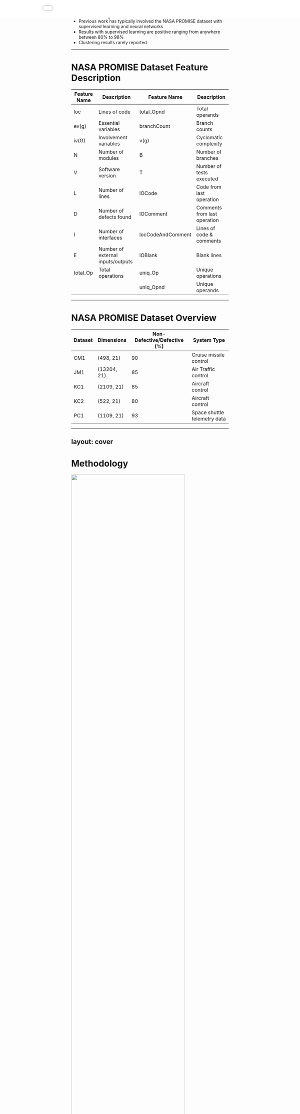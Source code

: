```yaml
---
theme: penguin
colorSchema: 'auto'
class: text-center
layout: intro
---
```


# Software Defect Prediction with AEW

Presenters: Bryan Portillo and Behzad Karimi

CSCI 550

---

# Software Defect Prediction

- Complex software projects require similarly large disparate coding departments 
- Debugging such projects is just as complex as producing it
- Automated bug detection critical 
- Previous work has typically involved the NASA PROMISE dataset with supervised learning and neural networks
- Results with supervised learning are positive ranging from anywhere between 80% to 98% 
- Clustering results rarely reported

---

#  NASA PROMISE Dataset Feature Description

<div style="font-size: 8px;">

| Feature Name    | Description                    | Feature Name       | Description                 |
|-----------------|--------------------------------|--------------------|-----------------------------|
| loc             | Lines of code                  | total_Opnd         | Total operands              |
| ev(g)           | Essential variables            | branchCount        | Branch counts               |
| iv(G)           | Involvement variables          | v(g)               | Cyclomatic complexity       |
| N               | Number of modules              | B                  | Number of branches          |
| V               | Software version               | T                  | Number of tests executed    |
| L               | Number of lines                | lOCode             | Code from last operation    |
| D               | Number of defects found        | lOComment          | Comments from last operation|
| I               | Number of interfaces           | locCodeAndComment  | Lines of code & comments    |
| E               | Number of external inputs/outputs| lOBlank           | Blank lines                 |
| total_Op        | Total operations               | uniq_Op            | Unique operations           |
|                 |                                | uniq_Opnd          | Unique operands             |
</div>

---

# NASA PROMISE Dataset Overview

| Dataset | Dimensions  | Non-Defective/Defective (%) | System Type                                                                 |
|---------|-------------|-----------------------------|-----------------------------------------------------------------------------|
| CM1     | (498, 21)   | 90                          | Cruise missile control                    |
| JM1     | (13204, 21) | 85                          | Air Traffic control                       |
| KC1     | (2109, 21)  | 85                          | Aircraft control                          |
| KC2     | (522, 21)   | 80                          | Aircraft control                          |
| PC1     | (1109, 21)  | 93                          | Space shuttle telemetry data              |

---
layout: cover
---
# Methodology

<img src="/modified_aew.jpg" style="width: 85%; height: 92%; margin:auto;">

---

<iframe src="/error_surface_cm1.html" width= '100%' height= '500px' style="border: none; position: absolute; top:0; left: 0; right: 0; bottom: 0; display: block; "></iframe>

---

# Results - CM1

| Model              | Parameters                      | Label Accuracy | Silhouette | Calinski-Harabasz | Davies-Bouldin | RAND  | FMs     |
|--------------------|---------------------------------|----------------|------------|-------------------|----------------|-------|---------|
| Gaussian Mixture   | ('tied', 'k-means++', 2)        | 0.7699         | 0.7156     | 1264.53           | 0.5074         | 0.645 | 0.7645  |
| Gaussian Mixture   | ('tied', 'random', 2)           | 0.5301         | 0.2557     | 69.63             | 2.336          | 0.606 | 0.7368  |
| Spectral           | ('kmeans', 'rbf', 2)            | 0.7747         | 0.7653     | 1854.58           | 0.3877         | 0.650 | 0.7681  |
| Spectral           | ('discretize', 'rbf', 2)        | 0.7578         | 0.7752     | 1997.79           | 0.4050         | 0.633 | 0.7541  |
| Kmeans             | ('lloyd', 2)                    | 0.6916         | 0.5788     | 1062.91           | 1.077          | 0.634 | 0.7565  |

---

# Results - JM1							

| Model              | Parameters                      | Label Accuracy | Silhouette | Calinski-Harabasz | Davies-Bouldin | RAND  | FMs     |
|--------------------|---------------------------------|----------------|------------|-------------------|----------------|-------|---------|
| Gaussian Mixture   | ('tied', 'k-means++', 2)        | 0.8406         | 9.145e-05  | 0.9680            | 1.734          | 0.732 | 0.8555  |
| Gaussian Mixture   | ('tied', 'random', 2)           | 0.4957         | 7.933e-06  | 1.1047            | 109.318        | 0.500 | 0.6051  |
| Spectral           | ('kmeans', 'rbf', 2)            | 0.8035         | 0.0029     | 36.5001           | 11.359         | 0.686 | 0.8147  |
| Spectral           | ('discretize', 'rbf', 2)        | 0.7904         | 0.0025     | 33.0358           | 11.380         | 0.676 | 0.8026  |
| Kmeans             | ('lloyd', 2)                    | 0.5914         | 0.0026     | 34.1456           | 73.604         | 0.546 | 0.6629  |

---

# Results - KC1

| Model              | Parameters                      | Label Accuracy | Silhouette | Calinski-Harabasz | Davies-Bouldin | RAND  | FMs     |
|--------------------|---------------------------------|----------------|------------|-------------------|----------------|-------|---------|
| Gaussian Mixture   | ('tied', 'k-means++', 2)        | 0.8481         | 0.9309     | 4913.37           | 0.3724         | 0.742 | 0.8548  |
| Gaussian Mixture   | ('tied', 'random', 2)           | 0.8427         | 0.8607     | 384.84            | 0.8463         | 0.735 | 0.8530  |
| Spectral           | ('kmeans', 'rbf', 2)            | 0.8483         | 0.9724     | 29927.28          | 0.1437         | 0.742 | 0.8515  |
| Spectral           | ('discretize', 'rbf', 2)        | 0.8486         | 0.9730     | 32100.20          | 0.1479         | 0.743 | 0.8517  |
| Kmeans             | ('lloyd', 2)                    | 0.8491         | 0.9733     | 33510.61          | 0.1629         | 0.744 | 0.8519  |

---

# Results - KC2

| Model              | Parameters                      | Label Accuracy | Silhouette | Calinski-Harabasz | Davies-Bouldin | RAND  | FMs     |
|--------------------|---------------------------------|----------------|------------|-------------------|----------------|-------|---------|
| Gaussian Mixture   | ('tied', 'k-means++', 2)        | 0.6464         | 0.8008     | 13196.02          | 0.2990         | 0.577 | 0.6732  |
| Gaussian Mixture   | ('tied', 'random', 2)           | 0.7238         | 0.3630     | 191.13            | 1.4323         | 0.634 | 0.7561  |
| Spectral           | ('kmeans', 'rbf', 2)            | 0.6352         | 0.9543     | 22594.76          | 0.0707         | 0.567 | 0.6475  |
| Spectral           | ('discretize', 'rbf', 2)        | 0.6345         | 0.9545     | 22668.26          | 0.0713         | 0.566 | 0.6469  |
| Kmeans             | ('lloyd', 2)                    | 0.5885         | 0.9545     | 22668.26          | 0.0713         | 0.566 | 0.6469  |

---

# Results - PC1

| Model              | Parameters                      | Label Accuracy | Silhouette | Calinski-Harabasz | Davies-Bouldin | RAND  | FMs     |
|--------------------|---------------------------------|----------------|------------|-------------------|----------------|-------|---------|
| Gaussian Mixture   | ('tied', 'k-means++', 2)        | 0.3823         | 0.2507     | 411.16            | 1.643          | 0.587 | 0.7244  |
| Gaussian Mixture   | ('tied', 'random', 2)           | 0.4905         | 0.2713     | 415.19            | 1.553          | 0.511 | 0.6700  |
| Spectral           | ('kmeans', 'rbf', 2)            | 0.4885         | 0.3351     | 597.23            | 1.377          | 0.503 | 0.6624  |
| Spectral           | ('discretize', 'rbf', 2)        | 0.4970         | 0.3354     | 599.31            | 1.381          | 0.500 | 0.6601  |
| Kmeans             | ('lloyd', 2)                    | 0.5161         | 0.3368     | 601.16            | 1.377          | 0.500 | 0.6602  |

---

<img src="/kc2.jpg" style="width: 70%; height: 70%; margin: auto; object-fit: cover;">

---

<iframe src="/kc2_orig_data_3.html" width= '100%' height= '500px' style="border: none; position: absolute; top:0; left: 0; right: 0; bottom: 0; display: block; "></iframe>

---

<iframe src="/kc2_spectral_kmeans_rbf_2_eigen.html" width= '100%' height= '500px' style="border: none; position: absolute; top:0; left: 0; right: 0; bottom: 0; display: block; "></iframe>

---

<iframe src="/kc2_spectral_kmeans_rbf_2_whole.html" width= '100%' height= '500px' style="border: none; position: absolute; top:0; left: 0; right: 0; bottom: 0; display: block; "></iframe>

---

# Conclusion

- AEW with spectral clustering was able to reasonably seperate defective modules in three of five of datasets

- While optimization method improvements yielded more consistent clustering results, the method is still limited by high computational requirements

- Some positive results in software defect detection were found with unsupervised methods but as a whole fell short of their supervised counterparts

